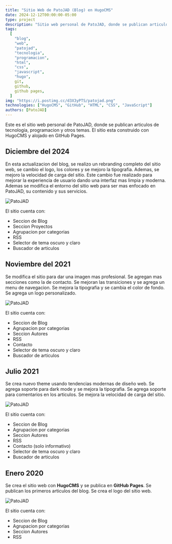 ```yaml
---
title: "Sitio Web de PatoJAD (Blog) en HugoCMS"
date: 2024-12-12T00:00:00-05:00
type: project
description: "Sitio web personal de PatoJAD, donde se publican articulos de tecnologia, programacion y otros temas."
tags:
  [
    "blog",
    "web",
    "patojad",
    "tecnologia",
    "programacion",
    "html",
    "css",
    "javascript",
    "hugo",
    git,
    github,
    github pages,
  ]
img: "https://i.postimg.cc/d3X3yPTS/patojad.png"
technologies: ["HugoCMS", "GitHub", "HTML", "CSS", "JavaScript"]
authors: [PatoJAD]
---
```


Este es el sitio web personal de PatoJAD, donde se publican articulos de tecnologia, programacion y otros temas. El sitio esta construido con HugoCMS y alojado en GitHub Pages.

## Diciembre del 2024

En esta actualizacion del blog, se realizo un rebranding completo del sitio web, se cambio el logo, los colores y se mejoro la tipografia. Ademas, se mejoro la velocidad de carga del sitio. Este cambio fue realizado para mejorar la experiencia de usuario dando una interfaz mas limpia y moderna. Ademas se modifica el entorno del sitio web para ser mas enfocado en PatoJAD, su contenido y sus servicios.

![PatoJAD](https://i.postimg.cc/d3X3yPTS/patojad.png)

El sitio cuenta con:

* Seccion de Blog
* Seccion Proyectos
* Agrupacion por categorias
* RSS
* Selector de tema oscuro y claro
* Buscador de articulos

## Noviembre del 2021

Se modifica el sitio para dar una imagen mas profesional. Se agregan mas secciones como la de contacto. Se mejoran las transiciones y se agrega un menu de navegacion. Se mejora la tipografia y se cambia el color de fondo. Se agrega un logo personalizado.

![PatoJAD](https://i.postimg.cc/vmqtNDR1/patojad-noviembre-2021.png)

El sitio cuenta con:

* Seccion de Blog
* Agrupacion por categorias
* Seccion Autores
* RSS
* Contacto
* Selector de tema oscuro y claro
* Buscador de articulos

## Julio 2021

Se crea nuevo theme usando tendencias modernas de diseño web. Se agrega soporte para dark mode y se mejora la tipografia. Se agrega soporte para comentarios en los articulos. Se mejora la velocidad de carga del sitio.

![PatoJAD](https://i.postimg.cc/cH74JtsC/patojad-julio-2021.png)

El sitio cuenta con:

* Seccion de Blog
* Agrupacion por categorias
* Seccion Autores
* RSS
* Contacto (solo informativo)
* Selector de tema oscuro y claro
* Buscador de articulos

## Enero 2020

Se crea el sitio web con **HugoCMS** y se publica en **GitHub Pages**. Se publican los primeros articulos del blog. Se crea el logo del sitio web.

![PatoJAD](https://i.postimg.cc/DZ73BjTf/patojad-enero-2020.png)

El sitio cuenta con:

* Seccion de Blog
* Agrupacion por categorias
* Seccion Autores
* RSS